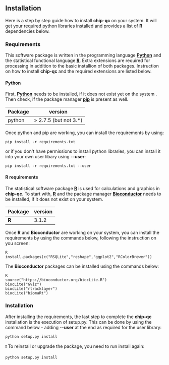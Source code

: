 ## Installation
Here is a step by step guide how to install **chip-qc** on your system. It will get your required python libraries installed and provides a list of **R** dependencies below.
 
### Requirements
This software package is written in the programming language [**Python**](https://www.python.org) and the statistical functional language [**R**](https://www.r-project.org). Extra extensions are required for processing in addition to the basic installion of both packages. Instruction on how to install **chip-qc** and the required extensions are listed below.
#### Python 
First, [**Python**](https://www.python.org) needs to be installed, if it does not exist yet on the system . Then check, if the package manager [**pip**](https://pip.pypa.io/en/stable/) is present as well.

|Package | version |
|--------|---------|
|python | > 2.7.5 (but not 3.*) |

Once python and pip are working, you can install the requirements by using:
```
pip install -r requirements.txt
```
or if you don't have permissions to install python libraries, you can install it into your own user libary using **--user**:
```
pip install -r requirements.txt --user
```

#### **R** requirements
The statistical software package [**R**](https://www.r-project.org) is used for calculations and graphics in **chip-qc**. To start with, [**R**](https://www.r-project.org) and the package manager [**Bioconductor**](https://bioconductor.org) needs to be installed, if it does not exist on your system.  

|Package | version |
|--------|---------|
| **R** | 3.1.2 |

Once **R** and **Bioconductor** are working on your system, you can install the requirements by using the commands below, following the instruction on you screen:
```
R
install.packages(c("RSQLite","reshape","ggplot2","RColorBrewer"))
```
The **Bioconductor** packages can be installed using the commands below:
```
R
source("https://bioconductor.org/biocLite.R")
biocLite("Gviz")
biocLite("rtracklayer")
biocLite("biomaRt")
```

### Installation
After installing the requirements, the last step to complete the **chip-qc** installation is the execution of setup.py. This can be done by using the command below - adding **--user** at the end as required for the user library: 
```
python setup.py install
```
:exclamation: To reinstall or upgrade the package, you need to run install again:
```
python setup.py install
```
